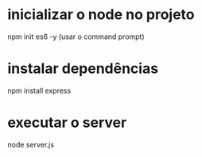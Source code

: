 # inicializar o node no projeto

npm init es6 -y (usar o command prompt)

# instalar dependências

npm install express

# executar o server

node server.js